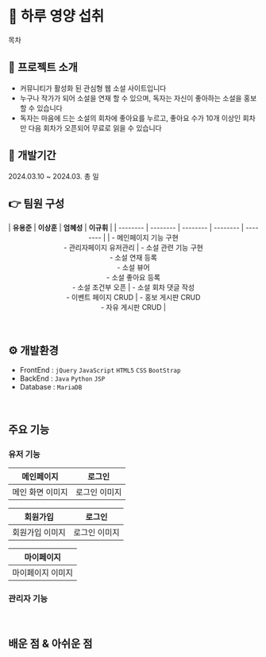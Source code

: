 # 🍛 하루 영양 섭취

목차

## 🔎 프로젝트 소개
- 커뮤니티가 활성화 된 관심형 웹 소설 사이트입니다
- 누구나 작가가 되어 소설을 연재 할 수 있으며, 독자는 자신이 좋아하는 소설을 홍보할 수 있습니다
- 독자는 마음에 드는 소설의 회차에 좋아요를 누르고, 좋아요 수가 10개 이상인 회차만 다음 회차가 오픈되어 무료로 읽을 수 있습니다

## 📅 개발기간
2024.03.10 ~ 2024.03. 총 일

## 👉 팀원 구성

<div align="center">
  
| **유용준** | **이상훈** | **엄혜성** | **이규휘** | 
| -------- | -------- | -------- | -------- | -------- |
| - 메인페이지 기능 구현<br>- 관리자페이지 유저관리 | - 소설 관련 기능 구현<br>- 소설 연재 등록<br>- 소설 뷰어<br>- 소설 좋아요 등록<br>- 소설 조건부 오픈 | - 소설 회차 댓글 작성<br>- 이벤트 페이지 CRUD  | - 홍보 게시판 CRUD <br>- 자유 게시판 CRUD | 

</div>
<br>

## ⚙ 개발환경
- FrontEnd : `jQuery` `JavaScript` `HTML5` `CSS` `BootStrap`
- BackEnd : `Java` `Python` `JSP`
- Database : `MariaDB`

<br>

## 주요 기능

### 유저 기능
| 메인페이지 |로그인 |
| :--------: | :--------: | 
| 메인 화면 이미지 | 로그인 이미지 |

| 회원가입 | 로그인 |
| :--------: | :--------: | 
| 회원가입 이미지 | 로그인 이미지 |

| 마이페이지 |
| :--------: | 
| 마이페이지 이미지 |

### 관리자 기능

<br>

## 배운 점 & 아쉬운 점

<p align="justify">

</p>

